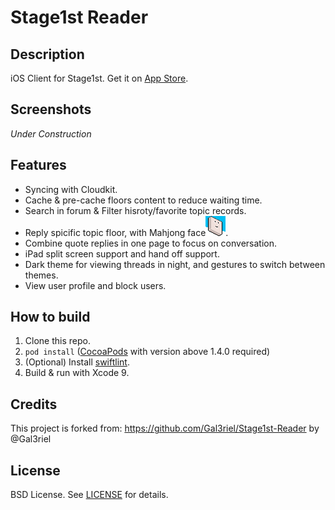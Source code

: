 # Stage1st Reader

## Description
iOS Client for Stage1st. Get it on [App Store](https://itunes.apple.com/app/apple-store/id509916119?pt=117723272&ct=Github&mt=8).

## Screenshots
*Under Construction*

## Features
- Syncing with Cloudkit.
- Cache & pre-cache floors content to reduce waiting time.
- Search in forum & Filter hisroty/favorite topic records.
- Reply spicific topic floor, with Mahjong face![Blue Sky Over Head](https://raw.githubusercontent.com/ainopara/Stage1st-Reader/master/Stage1st/Resources/Mahjong/face/98.gif).
- Combine quote replies in one page to focus on conversation.
- iPad split screen support and hand off support.
- Dark theme for viewing threads in night, and gestures to switch between themes.
- View user profile and block users.

## How to build
1. Clone this repo.
2. `pod install` ([CocoaPods](https://cocoapods.org) with version above 1.4.0 required)
3. (Optional) Install [swiftlint](https://github.com/realm/SwiftLint).
4. Build & run with Xcode 9.

## Credits
This project is forked from: https://github.com/Gal3riel/Stage1st-Reader by @Gal3riel

## License
BSD License. See [LICENSE](https://github.com/ainopara/Stage1st-Reader/blob/master/LICENSE.txt) for details.
